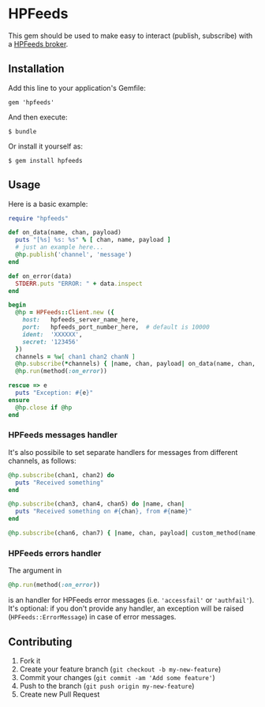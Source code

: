 # HPFeeds

This gem should be used to make easy to interact (publish, subscribe) with a [HPFeeds broker](https://redmine.honeynet.org/projects/hpfeeds/wiki).

## Installation

Add this line to your application's Gemfile:

    gem 'hpfeeds'

And then execute:

    $ bundle

Or install it yourself as:

    $ gem install hpfeeds

## Usage

Here is a basic example:

```ruby
require "hpfeeds"

def on_data(name, chan, payload)
  puts "[%s] %s: %s" % [ chan, name, payload ]
  # just an example here...
  @hp.publish('channel', 'message')
end

def on_error(data)
  STDERR.puts "ERROR: " + data.inspect
end

begin
  @hp = HPFeeds::Client.new ({
    host:   hpfeeds_server_name_here,
    port:   hpfeeds_port_number_here,  # default is 10000
    ident:  'XXXXXX',
    secret: '123456'
  })
  channels = %w[ chan1 chan2 chanN ]
  @hp.subscribe(*channels) { |name, chan, payload| on_data(name, chan, payload) }
  @hp.run(method(:on_error))

rescue => e
  puts "Exception: #{e}"
ensure
  @hp.close if @hp
end
```
### HPFeeds messages handler
It's also possibile to set separate handlers for messages from different channels, as follows:
```ruby
@hp.subscribe(chan1, chan2) do
  puts "Received something"
end

@hp.subscribe(chan3, chan4, chan5) do |name, chan|
  puts "Received something on #{chan}, from #{name}"
end

@hp.subscribe(chan6, chan7) { |name, chan, payload| custom_method(name, chan, payload) }
```
### HPFeeds errors handler
The argument in
```ruby
@hp.run(method(:on_error))
```
is an handler for HPFeeds error messages (i.e. `'accessfail'` or `'authfail'`).
It's optional: if you don't provide any handler, an exception will be raised (`HPFeeds::ErrorMessage`) in case of error messages.

## Contributing

1. Fork it
2. Create your feature branch (`git checkout -b my-new-feature`)
3. Commit your changes (`git commit -am 'Add some feature'`)
4. Push to the branch (`git push origin my-new-feature`)
5. Create new Pull Request
